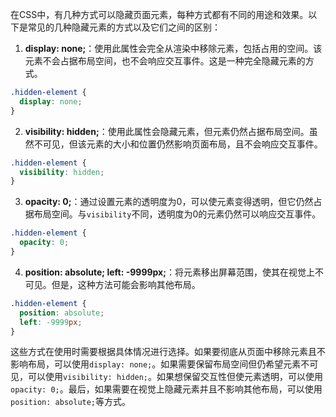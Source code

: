 在CSS中，有几种方式可以隐藏页面元素，每种方式都有不同的用途和效果。以下是常见的几种隐藏元素的方式以及它们之间的区别：

1. **display: none;**：使用此属性会完全从渲染中移除元素，包括占用的空间。该元素不会占据布局空间，也不会响应交互事件。这是一种完全隐藏元素的方式。

```css
.hidden-element {
  display: none;
}
```

2. **visibility: hidden;**：使用此属性会隐藏元素，但元素仍然占据布局空间。虽然不可见，但该元素的大小和位置仍然影响页面布局，且不会响应交互事件。

```css
.hidden-element {
  visibility: hidden;
}
```

3. **opacity: 0;**：通过设置元素的透明度为0，可以使元素变得透明，但它仍然占据布局空间。与`visibility`不同，透明度为0的元素仍然可以响应交互事件。

```css
.hidden-element {
  opacity: 0;
}
```

4. **position: absolute; left: -9999px;**：将元素移出屏幕范围，使其在视觉上不可见。但是，这种方法可能会影响其他布局。

```css
.hidden-element {
  position: absolute;
  left: -9999px;
}
```

这些方式在使用时需要根据具体情况进行选择。如果要彻底从页面中移除元素且不影响布局，可以使用`display: none;`。如果需要保留布局空间但仍希望元素不可见，可以使用`visibility: hidden;`。如果想保留交互性但使元素透明，可以使用`opacity: 0;`。最后，如果需要在视觉上隐藏元素并且不影响其他布局，可以使用`position: absolute;`等方式。